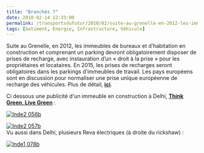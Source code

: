 ```yaml
---
title: "Branchés ?"
date: 2010-02-14 12:33:00
permalink: /transportsdufutur/2010/02/suite-au-grenelle-en-2012-les-immeubles-de-bureaux-et-dhabitation-en-construction-et-comprenant-un-parking-devront-oblig.html
tags: [batiment, Energie, Infrastructure, Véhicule]
---
```


<p>Suite au Grenelle, en 2012, les immeubles de bureaux et d’habitation en construction et comprenant un parking devront obligatoirement disposer de prises de recharge, avec instauration d’un « droit à la prise » pour les propriétaires et locataires. En 2015, les prises de recharges seront obligatoires dans les parkings d’immeubles de travail. Les pays européens sont en discussion pour normaliser une prise unique européenne de recharge des véhicules. Plus de détail, <strong><span style="text-decoration: underline"><a href="http://www.secteurpublic.fr/public/article/le-plan-national-pour-le-developpement-des-vehicules-electriques-et-hybrides-rechargeables.html?id=23381&C5=226" target="_blank">ici</a></span></strong>.</p> <p>Ci dessous une publicité d'un immeuble en construction à Delhi, <strong><span style="text-decoration: underline"><a href="http://www.secteurpublic.fr/public/article/le-plan-national-pour-le-developpement-des-vehicules-electriques-et-hybrides-rechargeables.html?id=23381&C5=226" target="_blank">Think Green, Live Green</a></span></strong> :</p> <p><a href="https://gabrielplassat.github.io/transportsdufutur/wp-content/uploads/sites/6/old/6a0120a66d2ad4970b0120a8983564970b-pi.jpg"><img alt="Inde2 056b" border="0" class="asset asset-image at-xid-6a0120a66d2ad4970b0120a8983564970b " src="/wp-content/uploads/sites/6/old/6a0120a66d2ad4970b0120a8983564970b-320pi.jpg" title="Inde2 056b" /></a></p> <p><a href="https://gabrielplassat.github.io/transportsdufutur/wp-content/uploads/sites/6/old/6a0120a66d2ad4970b0128779ace12970c-pi.jpg"><img alt="Inde2 057b" border="0" class="asset asset-image at-xid-6a0120a66d2ad4970b0128779ace12970c " src="/wp-content/uploads/sites/6/old/6a0120a66d2ad4970b0128779ace12970c-500pi.jpg" title="Inde2 057b" /></a> <br />Vu aussi dans Delhi, plusieurs Reva électriques (à droite du rickshaw) :</p> <p><a href="https://gabrielplassat.github.io/transportsdufutur/wp-content/uploads/sites/6/old/6a0120a66d2ad4970b0128779ad249970c-pi.jpg"></a><a href="https://gabrielplassat.github.io/transportsdufutur/wp-content/uploads/sites/6/old/6a0120a66d2ad4970b0128779ad50e970c-pi.jpg" rel="lightbox"><img alt="Inde1 078b" border="0" class="asset asset-image at-xid-6a0120a66d2ad4970b0128779ad50e970c " src="/wp-content/uploads/sites/6/old/6a0120a66d2ad4970b0128779ad50e970c-320pi.jpg" title="Inde1 078b" /></a> <br /> <br /></p> <p> </p>
